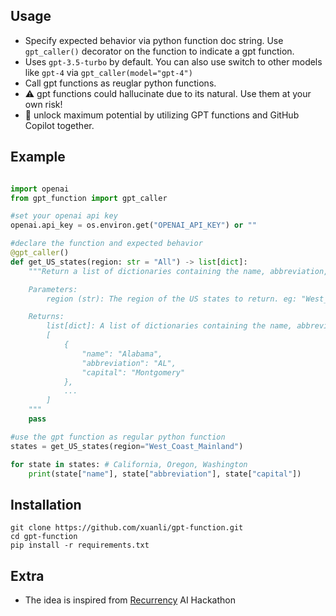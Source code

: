 ## Usage
* Specify expected behavior via python function doc string. Use `gpt_caller()` decorator on the function to indicate a gpt function.
* Uses `gpt-3.5-turbo` by default. You can also use switch to other models like `gpt-4` via `gpt_caller(model="gpt-4")`
* Call gpt functions as reuglar python functions.
* :warning: gpt functions could hallucinate due to its natural. Use them at your own risk!
* :rocket: unlock maximum potential by utilizing GPT functions and GitHub Copilot together.

## Example

``` python

import openai
from gpt_function import gpt_caller

#set your openai api key
openai.api_key = os.environ.get("OPENAI_API_KEY") or ""

#declare the function and expected behavior
@gpt_caller()
def get_US_states(region: str = "All") -> list[dict]:
    """Return a list of dictionaries containing the name, abbreviation, and capital of each US state filtered by region.

    Parameters:
        region (str): The region of the US states to return. eg: "West_Coast"

    Returns:
        list[dict]: A list of dictionaries containing the name, abbreviation, and capital of each US state. eg:
        [
            {
                "name": "Alabama",
                "abbreviation": "AL",
                "capital": "Montgomery"
            },
            ...
        ]
    """
    pass

#use the gpt function as regular python function
states = get_US_states(region="West_Coast_Mainland") 

for state in states: # California, Oregon, Washington
    print(state["name"], state["abbreviation"], state["capital"])

```

## Installation
```
git clone https://github.com/xuanli/gpt-function.git
cd gpt-function
pip install -r requirements.txt
```

## Extra

* The idea is inspired from [Recurrency](https://www.recurrency.com/) AI Hackathon
